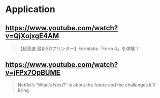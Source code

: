 # Application

## https://www.youtube.com/watch?v=QjXojxgE4AM

> 【超高速 最新3Dプリンター】Formlabs「Form 4」を体験！

## https://www.youtube.com/watch?v=jFPx7OpBUME

> Netflix’s “What’s Next?” is about the future and the challenges it’ll bring
